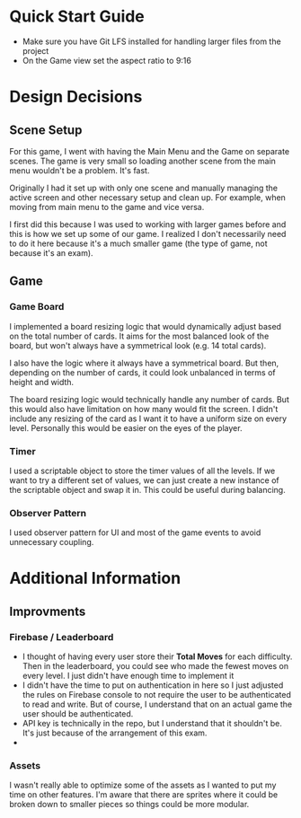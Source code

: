 # Quick Start Guide
* Make sure you have Git LFS installed for handling larger files from the project
* On the Game view set the aspect ratio to 9:16

# Design Decisions
## Scene Setup
For this game, I went with having the Main Menu and the Game on separate scenes.
The game is very small so loading another scene from the main menu wouldn't be a problem. It's fast.

Originally I had it set up with only one scene and manually managing the active screen and other necessary setup and clean up. 
For example, when moving from main menu to the game and vice versa. 

I first did this because I was used to working with larger games before and this is how we set up some of our game.
I realized I don't necessarily need to do it here because it's a much smaller game (the type of game, not because it's an exam). 

## Game
### Game Board
I implemented a board resizing logic that would dynamically adjust based on the total number of cards. 
It aims for the most balanced look of the board, but won't always have a symmetrical look (e.g. 14 total cards).

I also have the logic where it always have a symmetrical board. But then, depending on the number of cards, it could look unbalanced 
in terms of height and width. 

The board resizing logic would technically handle any number of cards. But this would also have limitation on how many would fit the screen.
I didn't include any resizing of the card as I want it to have a uniform size on every level. Personally this would be easier on the eyes of the player.

### Timer
I used a scriptable object to store the timer values of all the levels. If we want to try a different set of values, we can just create a new instance of the scriptable object and swap it in.
This could be useful during balancing.  

### Observer Pattern
I used observer pattern for UI and most of the game events to avoid unnecessary coupling.  

# Additional Information
## Improvments
### Firebase / Leaderboard
* I thought of having every user store their **Total Moves** for each difficulty. Then in the leaderboard, you could see who made the fewest moves 
on every level. I just didn't have enough time to implement it
* I didn't have the time to put on authentication in here so I just adjusted the rules on Firebase console to not require the user to be authenticated to read and write. But of course, I understand that on an actual game the user should be authenticated.
* API key is technically in the repo, but I understand that it shouldn't be. It's just because of the arrangement of this exam.
*   

### Assets
I wasn't really able to optimize some of the assets as I wanted to put my time on other features. I'm aware that there are sprites where it could be broken down to smaller pieces so things could be more modular.



